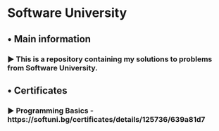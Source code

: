 # Software University
<h2>• Main information</h2>
<h3>► This is a repository containing my solutions to problems from Software University.</h3>
<h2>• Certificates</h2>
<h3>► Programming Basics - https://softuni.bg/certificates/details/125736/639a81d7</h3>

